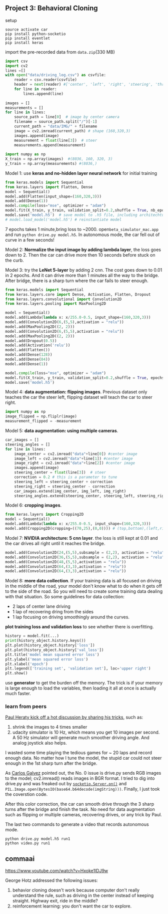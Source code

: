 ## Project 3: Behavioral Cloning

setup

```shell
source activate car
pip install python-socketio
pip install eventlet
pip install keras
```

import the pre-recorded data from `data.zip`(330 MB)

```python
import csv 
import cv2
lines =[]
with open("data/driving_log.csv") as csvfile:
    reader = csv.reader(csvfile)
    header = next(reader) #['center', 'left', 'right', 'steering', 'throttle', 'brake', 'speed']
    for line in reader:
        lines.append(line)
        
images = []
measurements = []
for line in lines:
    source_path = line[0]  # image by center camera
    filename = source_path.split("/")[-1]
    current_path = "data/IMG/" + filename
    image = cv2.imread(current_path) # shape (160,320,3)
    images.append(image)
    measurement = float(line[3])  # steer
    measurements.append(measurement)
    
import numpy as np
X_train = np.array(images)  #(8036, 160, 320, 3)
y_train = np.array(measurements) #(8036,)
```

Model 1: use **keras and no-hidden layer neural network** for initial training

```python
from keras.models import Sequential
from keras.layers import Flatten, Dense
model = Sequential()
model.add(Flatten(input_shape=(160,320,3)))
model.add(Dense(1))
model.compile(loss="mse", optimizer = "adam")
model.fit(X_train, y_train, validation_split=0.2,shuffle = True, nb_epoch=7)
model.save('model.h5')  # save model to .h5 file, including architechture, weights, loss, optimizer
# model.load_model('model.h5') # reinstantiate model
```

7 epochs takes 1 minute,bring loss to ~2000. open`beta_simulator_mac.app`  and run `python drive.py model.h5`. In autonomous mode, the car fell out of curve in a few seconds!

Model 2: **Normalize the input image by adding lambda layer**, the loss goes down to 2. Then the car can drive more then 10 seconds before stuck on the curb. 

Model 3: try the **LeNet 5-layer** by adding 2 cnn. The cost goes down to 0.01 in 2 epochs. And it can drive more than 1 minutes all the way to the bridge. After bridge, there is a sharp turn where the car fails to steer enough. 

```python
from keras.models import Sequential
from keras.layers.core import Dense, Activation, Flatten, Dropout
from keras.layers.convolutional import Convolution2D
from keras.layers.pooling import MaxPooling2D

model = Sequential()
model.add(Lambda(lambda x: x/255.0-0.5, input_shape=(160,320,3)))
model.add(Convolution2D(6,(5,5),activation = "relu"))
model.add(MaxPooling2D((2, 2)))
model.add(Convolution2D(6,(5,5),activation = "relu"))
model.add(MaxPooling2D((2, 2)))          
model.add(Dropout(0.5))
model.add(Activation('relu'))
model.add(Flatten())
model.add(Dense(128))
model.add(Dense(84))
model.add(Dense(1))

model.compile(loss="mse", optimizer = "adam")
model.fit(X_train, y_train, validation_split=0.2,shuffle = True, epochs=4)
model.save('model.h5')
```

Model 4: **data augmentation: flipping images**. Previous dataset only teaches the car the steer left, flipping dataset will teach the car to steer right. 

```python
import numpy as np
image_flipped = np.fliplr(image)
measurement_flipped = -measurement
```

Model 5: **data augmentation: using multiple cameras**.

```python
car_images = []
steering_angles = []
for line in lines:
    image_center = cv2.imread("data"+line[0]) #center image 
    image_left = cv2.imread("data"+line[1]) #center image 
	image_right = cv2.imread("data"+line[2]) #center image 
    images.append(image)
    steering_center = float(line[3])  # steer
    correction = 0.2 # this is a parameter to tune
    steering_left = steering_center + correction
    steering_right = steering_center - correction
    car_images.extend(img_center, img_left, img_right)
    steering_angles.extend(steering_center, steering_left, steering_right)
```

Model 6: **cropping images**.

```python
from keras.layers import Cropping2D
model = Sequential()
model.add(Lambda(lambda x: x/255.0-0.5, input_shape=(160,320,3)))
model.add(Cropping2D(cropping=((70,25),(0,0)))) # (top,bottom),(left,right)
```

Model 7: **NVIDIA architecture: 5 cnn layer**. the loss is still kept at 0.01 and the car drives all right until it reaches the bridge. 

```python
model.add(Convolution2D(24,(5,5),subsample = (2,2), activation = "relu"))
model.add(Convolution2D(36,(5,5),subsample = (2,2), activation = "relu"))
model.add(Convolution2D(48,(5,5),activation = "relu"))
model.add(Convolution2D(64,(3,3),activation = "relu"))
model.add(Convolution2D(64,(3,3),activation = "relu"))
```

Model 8: **more data collection**. If your training data is all focused on driving in the middle of the road, your model don't know what to do when it gets off to the side of the road. So you will need to create some training data dealing with that situation. So some guidelines for data collection:

- 2 laps of center lane driving
- 1 lap of recovering dring from the sides
- 1 lap focusing on driving smoothingly around the curves.

**plot training loss and validation loss** to see whether there is overfitting.

```python
history = model.fit(...)
print(history_object.history.keys())
plt.plot(history_object.history['loss'])
plt.plot(history_object.history['val_loss'])
plt.title('model mean squared error loss')
plt.ylabel('mean squared error loss')
plt.xlabel('epoch')
plt.legend(['training set', 'validation set'], loc='upper right')
plt.show()
```

use **generator** to get the burden off the memory. The trick is if your memory is large enough to load the variables, then loading it all at once is actually much faster. 

### learn from peers

[Paul Heraty kick off a hot discussion by sharing his tricks](https://carnd-forums.udacity.com/questions/26214464/behavioral-cloning-cheatsheet#), such as:

1. shrink the images to 4 times smaller
2. udacity simulator is 10 Hz, which means you get 10 images per second.  A 50 Hz simulator will generate much smoother driving angle. And analog joystick also helps.

I wasted some time playing the tedious games for ~ 20 laps and record enough data. No matter how I tune the model, the stupid car could not steer enough in the 1st sharp turn after the bridge. 

As [Carlos Galvez](https://carnd-forums.udacity.com/questions/users?username=carlosgalvezp) pointed out, the No. 0 issue is drive.py sends RGB images to the model; cv2.imread() reads images in BGR format. I tried to dig into drive.py and was freaked out by [`socketio.Server.on()`](https://python-socketio.readthedocs.io/en/latest/#socketio.Server.on) and `PIL.Image.open(BytesIO(base64.b64decode(imgString)))`.  Finally, I just took the coverstion code.

After this color correction, the car can smooth drive through the 3 sharp turns after the bridge and finish the task. No need for data augmentation such as flipping or multiple cameras, recovering drives, or any trick by Paul.

The last two commands to generate a video that records autonomous mode.

```shell
python drive.py model.h5 run1
python video.py run1 
```



## commaai

https://www.youtube.com/watch?v=Hxoke1lDJ9w

George Hotz addressed the following issues:

1. behavior cloning doesn't work because computer don't really understand the rule, such as driving in the center instead of keeping straight. Highway exit, ride in the middle? 
2. reinforcement learning: you don't want the car to explore. 

## 